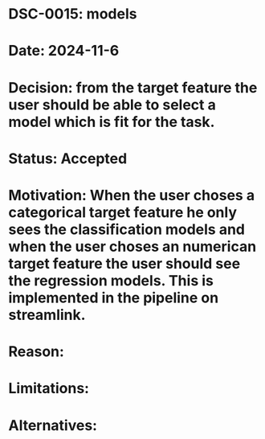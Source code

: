 # DSC-0015: models
# Date: 2024-11-6
# Decision: from the target feature the user should be able to select a model which is fit for the task. 
# Status: Accepted
# Motivation: When the user choses a categorical target feature he only sees the classification models and when the user choses an numerican target feature the user should see the regression models. This is implemented in the pipeline on streamlink.
# Reason: 
# Limitations:
# Alternatives: